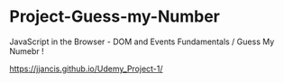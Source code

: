 # Project-Guess-my-Number
JavaScript in the Browser - DOM and Events Fundamentals / Guess My Numebr ! 


https://jjancis.github.io/Udemy_Project-1/

